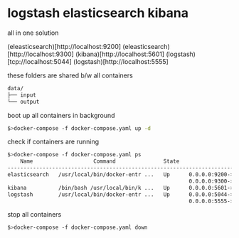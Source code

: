 # logstash elasticsearch kibana 

all in one solution

(eleasticsearch)[http://localhost:9200]
(eleasticsearch)[http://localhost:9300]
(kibana)[http://localhost:5601]
(logstash)[tcp://localhost:5044] 
(logstash)[http://localhost:5555] 

these folders are shared b/w all containers
```sh
data/
├── input
└── output
```

boot up all containers in background
```sh
$>docker-compose -f docker-compose.yaml up -d
```

check if containers are running
```sh
$>docker-compose -f docker-compose.yaml ps
    Name                   Command               State                    Ports                 
------------------------------------------------------------------------------------------------
elasticsearch   /usr/local/bin/docker-entr ...   Up      0.0.0.0:9200->9200/tcp,                
                                                         0.0.0.0:9300->9300/tcp                 
kibana          /bin/bash /usr/local/bin/k ...   Up      0.0.0.0:5601->5601/tcp                 
logstash        /usr/local/bin/docker-entr ...   Up      0.0.0.0:5044->5044/tcp,                
                                                         0.0.0.0:5555->5555/tcp, 9600/tcp 
```

stop all containers
```sh
$>docker-compose -f docker-compose.yaml down
```

